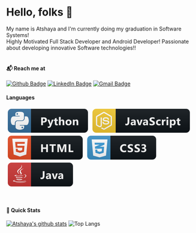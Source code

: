 
# Hello, folks 👋
My name is Atshaya and I'm currently doing my graduation in Software Systems! <br />
Highly Motivated Full Stack Developer and Android Developer! Passionate about developing innovative Software technologies!!<br /> 
<br />
#### 📬 Reach me at
[![Github Badge](http://img.shields.io/badge/-GitHub-black?style=flat-square&logo=twitter&logoColor=white&link=https://github.com/atshaya-anand)](https://github.com/atshaya-anand)  [![LinkedIn Badge](https://img.shields.io/badge/-LinkedIn-blue?style=flat-square&logo=Linkedin&logoColor=white&link=https://www.linkedin.com/in/atsh-anand/)](https://www.linkedin.com/in/atsh-anand/) [![Gmail Badge](https://img.shields.io/badge/-Gmail-d14836?style=flat-square&logo=Gmail&logoColor=white&link=mailto:atshaya.anand@gmail.com)](mailto:atshaya.anand@gmail.com)
<br />
####  Languages
<p >
  <!-- For more icons please follow  https://github.com/MikeCodesDotNET/ColoredBadges -->
  <img src="https://raw.githubusercontent.com/8bithemant/8bithemant/master/svg/dev/languages/python.svg" alt="Python" style="vertical-align:top; margin:4px">  
    <img src="https://raw.githubusercontent.com/MikeCodesDotNET/ColoredBadges/master/svg/dev/languages/js.svg" alt="JavaScript" style="vertical-align:top; margin:4px">
    <img src="https://raw.githubusercontent.com/MikeCodesDotNET/ColoredBadges/master/svg/dev/languages/html.svg" alt="HTML" style="vertical-align:top; margin:4px">    
    <img src="https://raw.githubusercontent.com/MikeCodesDotNET/ColoredBadges/master/svg/dev/languages/css3.svg" alt="CSS3" style="vertical-align:top; margin:4px">
    <img src="https://raw.githubusercontent.com/MikeCodesDotNET/ColoredBadges/master/svg/dev/languages/java.svg" alt="Java" style="vertical-align:top; margin:4px">
</p><br />

#### 🚀 Quick Stats

[![Atshaya's github stats](https://github-readme-stats.vercel.app/api?username=atshaya-anand)](https://github.com/anuraghazra/github-readme-stats)
![Top Langs](https://github-readme-stats.vercel.app/api/top-langs/?username=atshaya-anand&hide=TeX&layout=compact)
